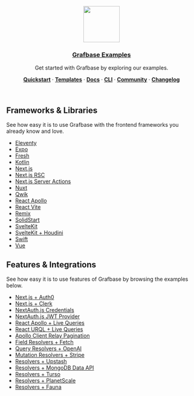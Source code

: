 <p align="center">
  <a href="https://grafbase.com">
    <img src="https://grafbase.com/images/other/grafbase-logo-circle.png" height="96">
    <h3 align="center">Grafbase Examples</h3>
  </a>
</p>

<p align="center">
 Get started with Grafbase by exploring our examples.
</p>

<p align="center">
  <a href="https://grafbase.com/docs/quickstart/get-started"><strong>Quickstart</strong></a> ·
  <a href="/templates"><strong>Templates</strong></a> ·
  <a href="https://grafbase.com/docs"><strong>Docs</strong></a> ·
  <a href="https://grafbase.com/cli"><strong>CLI</strong></a> ·
  <a href="https://grafbase.com/community"><strong>Community</strong></a> ·
  <a href="https://grafbase.com/changelog"><strong>Changelog</strong></a>
</p>

<br/>

## Frameworks & Libraries

See how easy it is to use Grafbase with the frontend frameworks you already know and love.

- [Eleventy](/examples/eleventy)
- [Expo](/examples/expo)
- [Fresh](/examples/fresh)
- [Kotlin](/examples/kotlin)
- [Next.js](/examples/nextjs)
- [Next.js RSC](/examples/nextjs-rsc)
- [Next.js Server Actions](/examples/nextjs-server-actions)
- [Nuxt](/examples/nuxt)
- [Qwik](/examples/qwik)
- [React Apollo](/examples/react-apollo)
- [React Vite](/examples/react-vite)
- [Remix](/examples/remix)
- [SolidStart](/examples/solid-start)
- [SvelteKit](/examples/sveltekit)
- [SvelteKit + Houdini](/examples/sveltekit-houdini)
- [Swift](/examples/swift)
- [Vue](/examples/vue)

## Features & Integrations

See how easy it is to use features of Grafbase by browsing the examples below.

- [Next.js + Auth0](/examples/nextjs-auth0)
- [Next.js + Clerk](/examples/nextjs-clerk)
- [NextAuth.js Credentials](/examples/nextauthjs-credentials)
- [NextAuth.js JWT Provider](/examples/nextauthjs-jwt-provider)
- [React Apollo + Live Queries](/examples/react-apollo-live)
- [React URQL + Live Queries](/examples/react-urql-live)
- [Apollo Client Relay Pagination](/examples/react-apollo-relay-pagination)
- [Field Resolvers + Fetch](/examples/resolvers-field)
- [Query Resolvers + OpenAI](/examples/resolvers-query)
- [Mutation Resolvers + Stripe](/examples/resolvers-mutation)
- [Resolvers + Upstash](/examples/resolvers-upstash-ratelimit)
- [Resolvers + MongoDB Data API](/examples/resolvers-mongodb)
- [Resolvers + Turso](/examples/resolvers-turso)
- [Resolvers + PlanetScale](/examples/resolvers-planetscale)
- [Resolvers + Fauna](/examples/resolvers-fauna)
